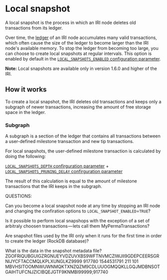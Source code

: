 # Local snapshot

A local snapshot is the process in which an IRI node deletes old transactions from its ledger.

Over time, the [ledger](/iri/concepts/the-distributed-ledger.md) of an IRI node accumulates many valid transactions, which often cause the size of the ledger to become larger than the IRI node's available memory. To stop the ledger from becoming too large, you can choose to create local snapshots at regular intervals. This option is enabled by default in the [`LOCAL_SNAPSHOTS_ENABLED` configuration parameter](/iri/references/iri-configuration-options#local-snapshots-enabled). 

**Note:** Local snapshots are available only in version 1.6.0 and higher of the IRI.

## How it works

To create a local snapshot, the IRI deletes old transactions and keeps only a subgraph of newer transactions, increasing the amount of free storage space in the ledger.

### Subgraph

A subgraph is a section of the ledger that contains all transactions between a user-defined milestone transaction and new tip transactions.

For local snapshots, the user-defined milestone transaction is calculated by doing the following:

[`LOCAL_SNAPSHOTS_DEPTH` confirguration parameter](/iri/iri-configuration-options#local-snapshots-depth) + [`LOCAL_SNAPSHOTS_PRUNING_DELAY` confirguration parameter](/iri/iri-configuration-options#local-snapshots-pruning-delay)

The result of this calculation is equal to the amount of milestone transactions that the IRI keeps in the subgraph.

QUESTIONS:

Can you become a local snapshot node at any time by stopping an IRI node and changing the confiration options to `LOCAL_SNAPSHOT_ENABLED`=`TRUE`?

Is it possible to perform local snapshops with the exception of a set of arbitraly choosen transactions — lets call them MyPermaTransactions?

Are snapshot files used by the IRI only when it runs for the first time in order to create the ledger (RockDB database)?

What is the data in the snapshot metadata file?
ZGOFRIQUBGUIGZRGNUEYVDZUVXBS9WFTNVMCZIWJII9GDEPCEERSGRNIJYCFTACCMQLKPLXUNGLKZ9999
917780
1544531791
211
101
MBVHSITOOMNWUWNMQKTXNZQZM9CDLUUOGMQQKLLGQJMDBNSOTGAIHTUFCNJZICIBQEJGTF9KNMBI99999;917740